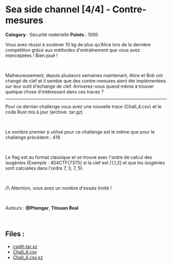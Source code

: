 # Sea side channel [4/4] - Contre-mesures

**Category** : Sécurité matérielle
**Points** : 1000

Vous avez réussi à soulever 10 kg de plus qu'Alice lors de la dernière compétition grâce aux méthodes d'entraînement que vous avez interceptées ! Bien joué ! 

<p class="space">&nbsp;</p>

Malheureusement, depuis plusieurs semaines maintenant, Alice et Bob ont changé de clef et il semble que des contre-mesures aient été implémentées sur leur outil d'échange de clef. Arriverez-vous quand même à trouver quelque chose d'intéressant dans ces traces ?

***  

Pour ce dernier challenge vous avez une nouvelle trace (Chall_4.csv) et le code Rust mis à jour (archive .tar.gz)

<p class="space">&nbsp;</p>

Le nombre premier p utilisé pour ce challenge est le même que pour le challenge précédent : 419.

<p class="space">&nbsp;</p>

Le flag est au format classique et se trouve avec l'ordre de calcul des isogénies (Exemple : 404CTF{7375} si la clef est \[1,1,2\] et que les isogénies sont calculées dans l'ordre 7, 3, 7, 5).

<p class="space">&nbsp;</p>

/!\\ Attention, vous avez un nombre d'essais limité !

<p class="space">&nbsp;</p>

Auteurs : <b> @Phengar</b>, <b>Titouan Real</b>

<p class="space">&nbsp;</p>


## Files : 
 - [csidh.tar.xz](./csidh.tar.xz)
 - [Chall_4.csv](./Chall_4.csv)
 - [Chall_4.csv.xz](./Chall_4.csv.xz)


